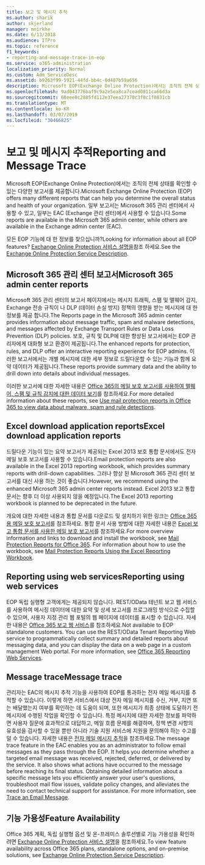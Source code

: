 ```yaml
---
title: 보고 및 메시지 추적
ms.author: sharik
author: skjerland
manager: mnirkhe
ms.date: 6/13/2018
ms.audience: ITPro
ms.topic: reference
f1_keywords:
- reporting-and-message-trace-in-eop
ms.service: o365-administration
localization_priority: Normal
ms.custom: Adm_ServiceDesc
ms.assetid: b9263f99-5921-44fd-bb4c-0d487b59a656
description: Microsoft EOP(Exchange Online Protection)에서는 조직의 전체 상태를 확인할 수 있는 다양한 보고서를 제공합니다. 일부 보고서는 Microsoft 365 관리 센터에서 사용할 수 있고, 일부는 EAC (Exchange 관리 센터)에서 사용할 수 있습니다.
ms.openlocfilehash: 9ad043776baf9c9a2e5ea8ca7cead0811ca66d3a
ms.sourcegitcommit: 68eee0c2885fd112e37eea27370c3f8c1f0831cb
ms.translationtype: MT
ms.contentlocale: ko-KR
ms.lasthandoff: 03/07/2019
ms.locfileid: "30466825"
---
```

# <a name="reporting-and-message-trace"></a><span data-ttu-id="7121b-104">보고 및 메시지 추적</span><span class="sxs-lookup"><span data-stu-id="7121b-104">Reporting and Message Trace</span></span>

<span data-ttu-id="7121b-105">Microsoft EOP(Exchange Online Protection)에서는 조직의 전체 상태를 확인할 수 있는 다양한 보고서를 제공합니다.</span><span class="sxs-lookup"><span data-stu-id="7121b-105">Microsoft Exchange Online Protection (EOP) offers many different reports that can help you determine the overall status and health of your organization.</span></span> <span data-ttu-id="7121b-106">일부 보고서는 Microsoft 365 관리 센터에서 사용할 수 있고, 일부는 EAC (Exchange 관리 센터)에서 사용할 수 있습니다.</span><span class="sxs-lookup"><span data-stu-id="7121b-106">Some reports are available in the Microsoft 365 admin center, while others are available in the Exchange admin center (EAC).</span></span>
  
<span data-ttu-id="7121b-107">모든 EOP 기능에 대 한 정보를 찾으십니까?</span><span class="sxs-lookup"><span data-stu-id="7121b-107">Looking for information about all EOP features?</span></span> <span data-ttu-id="7121b-108">[Exchange Online Protection 서비스 설명을](exchange-online-protection-service-description.md)참조 하세요.</span><span class="sxs-lookup"><span data-stu-id="7121b-108">See the [Exchange Online Protection Service Description](exchange-online-protection-service-description.md).</span></span>
  
## <a name="microsoft-365-admin-center-reports"></a><span data-ttu-id="7121b-109">Microsoft 365 관리 센터 보고서</span><span class="sxs-lookup"><span data-stu-id="7121b-109">Microsoft 365 admin center reports</span></span>
<span data-ttu-id="7121b-110"><a name="BKMK_office365admincenterreports"> </a></span><span class="sxs-lookup"><span data-stu-id="7121b-110"></span></span>

<span data-ttu-id="7121b-111">Microsoft 365 관리 센터의 보고서 페이지에서는 메시지 트래픽, 스팸 및 맬웨어 감지, Exchange 전송 규칙이 나 DLP (데이터 손실 방지) 정책의 영향을 받는 메시지에 대 한 정보를 제공 합니다.</span><span class="sxs-lookup"><span data-stu-id="7121b-111">The Reports page in the Microsoft 365 admin center provides information about message traffic, spam and malware detections, and messages affected by Exchange Transport Rules or Data Loss Prevention (DLP) policies.</span></span> <span data-ttu-id="7121b-112">보호, 규칙 및 DLP에 대한 향상된 보고서에서는 EOP 관리자에게 대화형 보고 환경이 제공됩니다.</span><span class="sxs-lookup"><span data-stu-id="7121b-112">The enhanced reports for protection, rules, and DLP offer an interactive reporting experience for EOP admins.</span></span> <span data-ttu-id="7121b-113">이러한 보고서에서는 개별 메시지에 대한 세부 정보로 드릴다운할 수 있는 기능과 함께 요약 데이터가 제공됩니다.</span><span class="sxs-lookup"><span data-stu-id="7121b-113">These reports provide summary data and the ability to drill down into details about individual messages.</span></span>
  
<span data-ttu-id="7121b-114">이러한 보고서에 대한 자세한 내용은 [Office 365의 메일 보호 보고서를 사용하여 맬웨어, 스팸 및 규칙 감지에 대한 데이터 보기](https://go.microsoft.com/fwlink/p/?LinkID=401102)를 참조하세요.</span><span class="sxs-lookup"><span data-stu-id="7121b-114">For more detailed information about these reports, see [Use mail protection reports in Office 365 to view data about malware, spam and rule detections](https://go.microsoft.com/fwlink/p/?LinkID=401102).</span></span>
  
## <a name="excel-download-application-reports"></a><span data-ttu-id="7121b-115">Excel download application reports</span><span class="sxs-lookup"><span data-stu-id="7121b-115">Excel download application reports</span></span>
<span data-ttu-id="7121b-116"><a name="BKMK_exceldownloadapplicationreports"> </a></span><span class="sxs-lookup"><span data-stu-id="7121b-116"></span></span>

<span data-ttu-id="7121b-117">드릴다운 기능이 있는 요약 보고서가 제공되는 Excel 2013 보호 통합 문서에서도 전자 메일 보호 보고서를 사용할 수 있습니다.</span><span class="sxs-lookup"><span data-stu-id="7121b-117">Email protection reports are also available in the Excel 2013 reporting workbook, which provides summary reports with drill-down capabilities.</span></span> <span data-ttu-id="7121b-118">그러나 향상 된 Microsoft 365 관리 센터 보고서를 대신 사용 하는 것이 좋습니다.</span><span class="sxs-lookup"><span data-stu-id="7121b-118">However, we recommend using the enhanced Microsoft 365 admin center reports instead.</span></span> <span data-ttu-id="7121b-119">Excel 2013 보고 통합 문서는 향후 더 이상 사용되지 않을 예정입니다.</span><span class="sxs-lookup"><span data-stu-id="7121b-119">The Excel 2013 reporting workbook is planned to be deprecated in the future.</span></span> 
  
<span data-ttu-id="7121b-p106">개요에 대한 자세한 내용과 통합 문서를 다운로드 및 설치하기 위한 링크는 [Office 365용 메일 보호 보고서](https://go.microsoft.com/fwlink/p/?LinkId=271776)를 참조하세요. 통합 문서 사용 방법에 대한 자세한 내용은 [Excel 보고 통합 문서를 사용한 메일 보호 보고서](https://go.microsoft.com/fwlink/p/?LinkId=285211)를 참조하세요.</span><span class="sxs-lookup"><span data-stu-id="7121b-p106">For more overview information and links to download and install the workbook, see [Mail Protection Reports for Office 365](https://go.microsoft.com/fwlink/p/?LinkId=271776). For information about how to use the workbook, see [Mail Protection Reports Using the Excel Reporting Workbook](https://go.microsoft.com/fwlink/p/?LinkId=285211).</span></span>
  
## <a name="reporting-using-web-services"></a><span data-ttu-id="7121b-122">Reporting using web services</span><span class="sxs-lookup"><span data-stu-id="7121b-122">Reporting using web services</span></span>
<span data-ttu-id="7121b-123"><a name="BKMK_reportingusingwebservices"> </a></span><span class="sxs-lookup"><span data-stu-id="7121b-123"></span></span>

<span data-ttu-id="7121b-p107">EOP 독립 실행형 고객에게는 제공되지 않습니다. REST/OData 테넌트 보고 웹 서비스를 사용하여 메시징 데이터에 대한 요약 및 상세 보고서를 프로그래밍 방식으로 수집할 수 있으며, 사용자 지정 관리 웹 포털의 웹 페이지에 데이터를 표시할 수 있습니다. 자세한 내용은 [Office 365 보고 웹 서비스](https://go.microsoft.com/fwlink/?LinkId=279926)를 참조하세요.</span><span class="sxs-lookup"><span data-stu-id="7121b-p107">Not available to EOP standalone customers. You can use the REST/OData Tenant Reporting Web service to programmatically collect summary and detailed reports about messaging data, and you can display the data on a web page in a custom management Web portal. For more information, see [Office 365 Reporting Web Services](https://go.microsoft.com/fwlink/?LinkId=279926).</span></span>
  
## <a name="message-trace"></a><span data-ttu-id="7121b-127">Message trace</span><span class="sxs-lookup"><span data-stu-id="7121b-127">Message trace</span></span>
<span data-ttu-id="7121b-128"><a name="BKMK_messagetrace"> </a></span><span class="sxs-lookup"><span data-stu-id="7121b-128"></span></span>

<span data-ttu-id="7121b-p108">관리자는 EAC의 메시지 추적 기능을 사용하여 EOP를 통과하는 전자 메일 메시지를 추적할 수 있습니다. 이렇게 하면 서비스에서 대상 전자 메일 메시지를 수신, 거부, 지연 또는 배달했는지 여부를 확인하는 데 도움이 되며, 또한 메시지가 최종 상태에 도달하기 전 메시지에 수행된 작업을 확인할 수 있습니다. 특정 메시지에 대한 자세한 정보를 파악하면 사용자 질문에 효과적으로 대답하고, 메일 흐름 문제를 해결하며, 정책 변경 사항의 유효성을 검사할 수 있을 뿐만 아니라 기술 지원 서비스에 지원을 문의해야 하는 수고를 덜 수 있습니다. 자세한 내용은 [전자 메일 메시지 추적](https://go.microsoft.com/fwlink/p/?LinkID=282262)을 참조하세요.</span><span class="sxs-lookup"><span data-stu-id="7121b-p108">The message trace feature in the EAC enables you as an administrator to follow email messages as they pass through the EOP. It helps you determine whether a targeted email message was received, rejected, deferred, or delivered by the service. It also shows what actions have occurred to the message before reaching its final status. Obtaining detailed information about a specific message lets you efficiently answer your user's questions, troubleshoot mail flow issues, validate policy changes, and alleviates the need to contact technical support for assistance. For more information, see [Trace an Email Message](https://go.microsoft.com/fwlink/p/?LinkID=282262).</span></span>
  
## <a name="feature-availability"></a><span data-ttu-id="7121b-134">기능 가용성</span><span class="sxs-lookup"><span data-stu-id="7121b-134">Feature Availability</span></span>
<span data-ttu-id="7121b-135"><a name="BKMK_messagetrace"> </a></span><span class="sxs-lookup"><span data-stu-id="7121b-135"></span></span>

<span data-ttu-id="7121b-136">Office 365 계획, 독립 실행형 옵션 및 온-프레미스 솔루션별로 기능 가용성을 확인하려면 [Exchange Online Protection 서비스 설명](exchange-online-protection-service-description.md)을 참조하세요.</span><span class="sxs-lookup"><span data-stu-id="7121b-136">To view feature availability across Office 365 plans, standalone options, and on-premise solutions, see [Exchange Online Protection Service Description](exchange-online-protection-service-description.md).</span></span>
  

